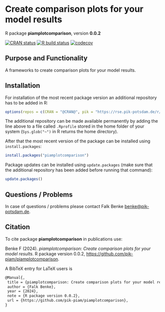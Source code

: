 # Create comparison plots for your model results

R package **piamplotcomparison**, version **0.0.2**

[![CRAN status](https://www.r-pkg.org/badges/version/piamplotcomparison)](https://cran.r-project.org/package=piamplotcomparison)  [![R build status](https://github.com/pik-piam/piamplotcomparison/workflows/check/badge.svg)](https://github.com/pik-piam/piamplotcomparison/actions) [![codecov](https://codecov.io/gh/pik-piam/piamplotcomparison/branch/master/graph/badge.svg)](https://app.codecov.io/gh/pik-piam/piamplotcomparison) 

## Purpose and Functionality

A frameworks to create comparison plots for your model results.


## Installation

For installation of the most recent package version an additional repository has to be added in R:

```r
options(repos = c(CRAN = "@CRAN@", pik = "https://rse.pik-potsdam.de/r/packages"))
```
The additional repository can be made available permanently by adding the line above to a file called `.Rprofile` stored in the home folder of your system (`Sys.glob("~")` in R returns the home directory).

After that the most recent version of the package can be installed using `install.packages`:

```r 
install.packages("piamplotcomparison")
```

Package updates can be installed using `update.packages` (make sure that the additional repository has been added before running that command):

```r 
update.packages()
```

## Questions / Problems

In case of questions / problems please contact Falk Benke <benke@pik-potsdam.de>.

## Citation

To cite package **piamplotcomparison** in publications use:

Benke F (2024). _piamplotcomparison: Create comparison plots for your model results_. R package version 0.0.2, <https://github.com/pik-piam/piamplotcomparison>.

A BibTeX entry for LaTeX users is

 ```latex
@Manual{,
  title = {piamplotcomparison: Create comparison plots for your model results},
  author = {Falk Benke},
  year = {2024},
  note = {R package version 0.0.2},
  url = {https://github.com/pik-piam/piamplotcomparison},
}
```
